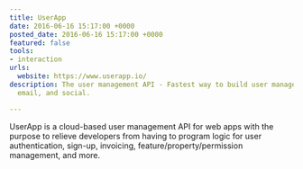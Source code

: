 ```yaml
---
title: UserApp
date: 2016-06-16 15:17:00 +0000
posted_date: 2016-06-16 15:17:00 +0000
featured: false
tools:
- interaction
urls:
  website: https://www.userapp.io/
description: The user management API - Fastest way to build user management with payments,
  email, and social.

---
```

UserApp is a cloud-based user management API for web apps with the purpose to relieve developers from having to program logic for user authentication, sign-up, invoicing, feature/property/permission management, and more.